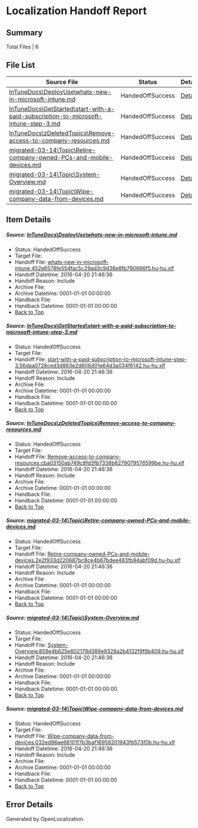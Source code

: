 # <a name='report-top'></a> Localization Handoff Report

## Summary
 Total Files | 6

## File List
 Source File | Status | Details 
 ----------- | ------ | ------- 
 [InTuneDocs\DeployUse\whats-new-in-microsoft-intune.md](https://github.com/Microsoft/IntuneDocs-pr/blob/f71d3209ec911bf72c3aae7a9e38b1d65e7d4613/InTuneDocs/DeployUse/whats-new-in-microsoft-intune.md) | HandedOffSuccess | [Details](#b4baf87a9d986d7864a47afc5ec65b1f43f022ef301)
 [InTuneDocs\GetStarted\start-with-a-paid-subscription-to-microsoft-intune-step-3.md](https://github.com/Microsoft/IntuneDocs-pr/blob/30c66b09bf81bdd8581c453cd8237434d210f9e8/InTuneDocs/GetStarted/start-with-a-paid-subscription-to-microsoft-intune-step-3.md) | HandedOffSuccess | [Details](#2b753523ce68e94939a31fddfceb2b4145bbf241550)
 [InTuneDocs\zDeletedTopics\Remove-access-to-company-resources.md](https://github.com/Microsoft/IntuneDocs-pr/blob/81ac27ee1dc2b4eb4993f51d85bb91f6fbec4d93/InTuneDocs/zDeletedTopics/Remove-access-to-company-resources.md) | HandedOffSuccess | [Details](#ae8ec1dacbec88dc7a4449fd3904a660835229f51522)
 [migrated-03-14\Topic\Retire-company-owned-PCs-and-mobile-devices.md](https://github.com/Microsoft/IntuneDocs-pr/blob/109448161b2c13bc2c5ef6ea43b01b4a84dc0853/migrated-03-14/Topic/Retire-company-owned-PCs-and-mobile-devices.md) | HandedOffSuccess | [Details](#9212bebd09c1c17cf4d48fee0015f24e43fe7ea12202)
 [migrated-03-14\Topic\System-Overview.md](https://github.com/Microsoft/IntuneDocs-pr/blob/109448161b2c13bc2c5ef6ea43b01b4a84dc0853/migrated-03-14/Topic/System-Overview.md) | HandedOffSuccess | [Details](#dda2ade771a0aa3d4d40b8a617ed90dfd9b776782216)
 [migrated-03-14\Topic\Wipe-company-data-from-devices.md](https://github.com/Microsoft/IntuneDocs-pr/blob/109448161b2c13bc2c5ef6ea43b01b4a84dc0853/migrated-03-14/Topic/Wipe-company-data-from-devices.md) | HandedOffSuccess | [Details](#f9d96146e65c7e22aa39e22b00026f0c8615cc1f2243)

## Item Details
##### <a name='b4baf87a9d986d7864a47afc5ec65b1f43f022ef301'></a> Source: [InTuneDocs\DeployUse\whats-new-in-microsoft-intune.md](https://github.com/Microsoft/IntuneDocs-pr/blob/f71d3209ec911bf72c3aae7a9e38b1d65e7d4613/InTuneDocs/DeployUse/whats-new-in-microsoft-intune.md)
* Status: HandedOffSuccess
* Target File: 
* Handoff File: [whats-new-in-microsoft-intune.452e6578fe554fac5c29ad3c9d38e8fb790666f5.hu-hu.xlf](https://github.com/Microsoft/EM.handoff/blob/8e24a38ff04fb7a9068b98260cea2ae45a7a5bb6/ol-handoff/Microsoft/IntuneDocs-pr.hu-hu/master/whats-new-in-microsoft-intune.452e6578fe554fac5c29ad3c9d38e8fb790666f5.hu-hu.xlf)
* Handoff Datetime: 2016-04-20 21:46:36
* Handoff Reason: Include
* Archive File: 
* Archive Datetime: 0001-01-01 00:00:00
* Handback File: 
* Handback Datetime: 0001-01-01 00:00:00
* [Back to Top](#report-top)

##### <a name='2b753523ce68e94939a31fddfceb2b4145bbf241550'></a> Source: [InTuneDocs\GetStarted\start-with-a-paid-subscription-to-microsoft-intune-step-3.md](https://github.com/Microsoft/IntuneDocs-pr/blob/30c66b09bf81bdd8581c453cd8237434d210f9e8/InTuneDocs/GetStarted/start-with-a-paid-subscription-to-microsoft-intune-step-3.md)
* Status: HandedOffSuccess
* Target File: 
* Handoff File: [start-with-a-paid-subscription-to-microsoft-intune-step-3.56daa0728ced3d863e2d606d01e64d3a034f6142.hu-hu.xlf](https://github.com/Microsoft/EM.handoff/blob/8e24a38ff04fb7a9068b98260cea2ae45a7a5bb6/ol-handoff/Microsoft/IntuneDocs-pr.hu-hu/master/start-with-a-paid-subscription-to-microsoft-intune-step-3.56daa0728ced3d863e2d606d01e64d3a034f6142.hu-hu.xlf)
* Handoff Datetime: 2016-04-20 21:46:36
* Handoff Reason: Include
* Archive File: 
* Archive Datetime: 0001-01-01 00:00:00
* Handback File: 
* Handback Datetime: 0001-01-01 00:00:00
* [Back to Top](#report-top)

##### <a name='ae8ec1dacbec88dc7a4449fd3904a660835229f51522'></a> Source: [InTuneDocs\zDeletedTopics\Remove-access-to-company-resources.md](https://github.com/Microsoft/IntuneDocs-pr/blob/81ac27ee1dc2b4eb4993f51d85bb91f6fbec4d93/InTuneDocs/zDeletedTopics/Remove-access-to-company-resources.md)
* Status: HandedOffSuccess
* Target File: 
* Handoff File: [Remove-access-to-company-resources.cba03150ab749c8fd3fb7338b6279079576599be.hu-hu.xlf](https://github.com/Microsoft/EM.handoff/blob/8e24a38ff04fb7a9068b98260cea2ae45a7a5bb6/ol-handoff/Microsoft/IntuneDocs-pr.hu-hu/master/Remove-access-to-company-resources.cba03150ab749c8fd3fb7338b6279079576599be.hu-hu.xlf)
* Handoff Datetime: 2016-04-20 21:46:36
* Handoff Reason: Include
* Archive File: 
* Archive Datetime: 0001-01-01 00:00:00
* Handback File: 
* Handback Datetime: 0001-01-01 00:00:00
* [Back to Top](#report-top)

##### <a name='9212bebd09c1c17cf4d48fee0015f24e43fe7ea12202'></a> Source: [migrated-03-14\Topic\Retire-company-owned-PCs-and-mobile-devices.md](https://github.com/Microsoft/IntuneDocs-pr/blob/109448161b2c13bc2c5ef6ea43b01b4a84dc0853/migrated-03-14/Topic/Retire-company-owned-PCs-and-mobile-devices.md)
* Status: HandedOffSuccess
* Target File: 
* Handoff File: [Retire-company-owned-PCs-and-mobile-devices.2e2f933d220687bc8ce4b67bdee483fb94abf09d.hu-hu.xlf](https://github.com/Microsoft/EM.handoff/blob/8e24a38ff04fb7a9068b98260cea2ae45a7a5bb6/ol-handoff/Microsoft/IntuneDocs-pr.hu-hu/master/Retire-company-owned-PCs-and-mobile-devices.2e2f933d220687bc8ce4b67bdee483fb94abf09d.hu-hu.xlf)
* Handoff Datetime: 2016-04-20 21:46:36
* Handoff Reason: Include
* Archive File: 
* Archive Datetime: 0001-01-01 00:00:00
* Handback File: 
* Handback Datetime: 0001-01-01 00:00:00
* [Back to Top](#report-top)

##### <a name='dda2ade771a0aa3d4d40b8a617ed90dfd9b776782216'></a> Source: [migrated-03-14\Topic\System-Overview.md](https://github.com/Microsoft/IntuneDocs-pr/blob/109448161b2c13bc2c5ef6ea43b01b4a84dc0853/migrated-03-14/Topic/System-Overview.md)
* Status: HandedOffSuccess
* Target File: 
* Handoff File: [System-Overview.859e4b625e602179d389e9328a2b4132f9f9b409.hu-hu.xlf](https://github.com/Microsoft/EM.handoff/blob/8e24a38ff04fb7a9068b98260cea2ae45a7a5bb6/ol-handoff/Microsoft/IntuneDocs-pr.hu-hu/master/System-Overview.859e4b625e602179d389e9328a2b4132f9f9b409.hu-hu.xlf)
* Handoff Datetime: 2016-04-20 21:46:36
* Handoff Reason: Include
* Archive File: 
* Archive Datetime: 0001-01-01 00:00:00
* Handback File: 
* Handback Datetime: 0001-01-01 00:00:00
* [Back to Top](#report-top)

##### <a name='f9d96146e65c7e22aa39e22b00026f0c8615cc1f2243'></a> Source: [migrated-03-14\Topic\Wipe-company-data-from-devices.md](https://github.com/Microsoft/IntuneDocs-pr/blob/109448161b2c13bc2c5ef6ea43b01b4a84dc0853/migrated-03-14/Topic/Wipe-company-data-from-devices.md)
* Status: HandedOffSuccess
* Target File: 
* Handoff File: [Wipe-company-data-from-devices.032ed96ae68101f7b3baf16958201943fb573f0b.hu-hu.xlf](https://github.com/Microsoft/EM.handoff/blob/8e24a38ff04fb7a9068b98260cea2ae45a7a5bb6/ol-handoff/Microsoft/IntuneDocs-pr.hu-hu/master/Wipe-company-data-from-devices.032ed96ae68101f7b3baf16958201943fb573f0b.hu-hu.xlf)
* Handoff Datetime: 2016-04-20 21:46:36
* Handoff Reason: Include
* Archive File: 
* Archive Datetime: 0001-01-01 00:00:00
* Handback File: 
* Handback Datetime: 0001-01-01 00:00:00
* [Back to Top](#report-top)


## Error Details

Generated by OpenLocalization.
